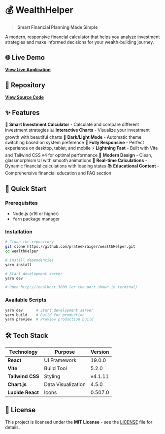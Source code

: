 # 💰 WealthHelper

> **Smart Financial Planning Made Simple**

A modern, responsive financial calculator that helps you analyze investment strategies and make informed decisions for your wealth-building journey. 

## 🌐 Live Demo

**[View Live Application](https://skyblue-spider-196286.hostingersite.com/)**

## 📁 Repository

**[View Source Code](https://github.com/prateekraiger/wealthHelper)**

## ✨ Features

🎯 **Smart Investment Calculator** - Calculate and compare different investment strategies
📊 **Interactive Charts** - Visualize your investment growth with beautiful charts
🌙 **Dark/Light Mode** - Automatic theme switching based on system preference
📱 **Fully Responsive** - Perfect experience on desktop, tablet, and mobile
⚡ **Lightning Fast** - Built with Vite and Tailwind CSS v4 for optimal performance
🎨 **Modern Design** - Clean, glassmorphism UI with smooth animations
🔢 **Real-time Calculations** - Dynamic financial calculations with loading states
📚 **Educational Content** - Comprehensive financial education and FAQ section

## 🚀 Quick Start

### Prerequisites

- Node.js (v16 or higher)
- Yarn package manager

### Installation

```bash
# Clone the repository
git clone https://github.com/prateekraiger/wealthHelper.git
cd wealthHelper

# Install dependencies
yarn install

# Start development server
yarn dev

# Open http://localhost:3000 (or the port shown in terminal)
```

### Available Scripts

```bash
yarn dev      # Start development server
yarn build    # Build for production
yarn preview  # Preview production build
```

## 🛠️ Tech Stack

| Technology       | Purpose            | Version |
| ---------------- | ------------------ | ------- |
| **React**        | UI Framework       | 19.0.0  |
| **Vite**         | Build Tool         | 5.2.0   |
| **Tailwind CSS** | Styling            | v4.1.11 |
| **Chart.js**     | Data Visualization | 4.5.0   |
| **Lucide React** | Icons              | 0.507.0 |

## 📄 License

This project is licensed under the **MIT License** - see the [LICENSE](LICENSE) file for details.
